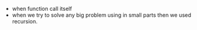 <!-- Recursion -->

- when function call itself
- when we try to solve any big problem using in small parts then we used recursion.
